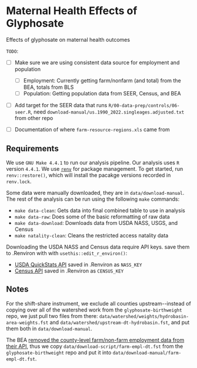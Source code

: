 # Maternal Health Effects of Glyphosate  
Effects of glyphosate on maternal health outcomes


`TODO`: 
- [ ] Make sure we are using consistent data source for employment and population 
  - [ ] Employment: Currently getting farm/nonfarm (and total) from the BEA, totals from BLS  
  - [ ] Population: Getting population data from SEER, Census, and BEA  
- [ ] Add target for the SEER data that runs `R/00-data-prep/controls/06-seer.R`, need `download-manual/us.1990_2022.singleages.adjusted.txt` from other repo  
- [ ] Documentation of where `farm-resource-regions.xls` came from  


## Requirements 

We use `GNU Make 4.4.1` to run our analysis pipeline. Our analysis uses `R` version `4.4.1`. We use [`renv`](https://rstudio.github.io/renv/index.html) for package management. To get started, run `renv::restore()`, which will install the pacakge versions recorded in `renv.lock`. 

Some data were manually downloaded, they are in `data/download-manual`. The rest of the analysis can be run using the following `make` commands:  
- `make data-clean`: Gets data into final combined table to use in analysis   
- `make data-raw`: Does some of the basic reformatting of raw data    
- `make data-download`: Downloads data from USDA NASS, USGS, and Census 
- `make natality-clean`: Cleans the restricted access natality data  

Downloading the USDA NASS and Census data require API keys. save them to .Renviron with with `usethis::edit_r_environ()`:

- [USDA QuickStats API](https://quickstats.nass.usda.gov/api/) saved in .Renviron as `NASS_KEY`
- [Census API](https://api.census.gov/data/key_signup.html) saved in .Renviron as `CENSUS_KEY`


## Notes

For the shift-share instrument, we exclude all counties upstream--instead of copying over all of the watershed work from the `glyphosate-birthweight` repo, we just pull two files from there: `data/watershed/weights/hydrobasin-area-weights.fst` and `data/watershed/upstream-dt-hydrobasin.fst`, and put them both in `data/download-manual`.

The BEA [removed the county-level farm/non-farm employment data from their API](https://www.bea.gov/itable/discontinued-data-tables), thus we copy `data/download-script/farm-empl-dt.fst` from the `glyphosate-birthweight` repo and put it into `data/download-manual/farm-empl-dt.fst`.